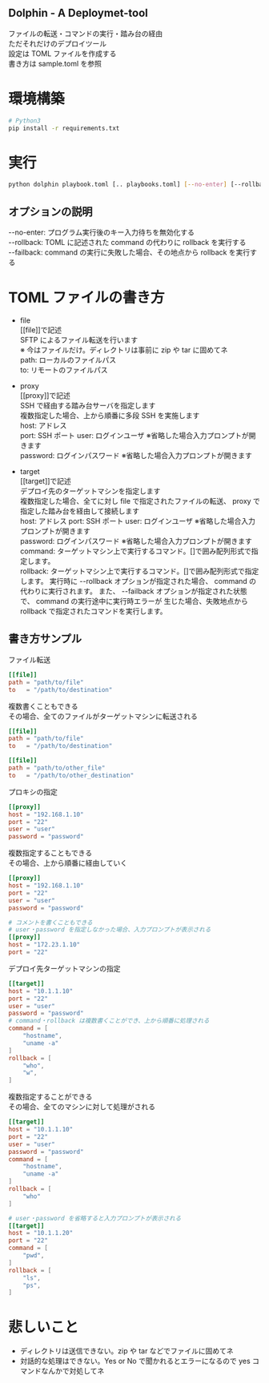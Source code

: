 Dolphin - A Deploymet-tool
---


ファイルの転送・コマンドの実行・踏み台の経由  
ただそれだけのデプロイツール  
設定は TOML ファイルを作成する  
書き方は sample.toml を参照  


# 環境構築
```sh
# Python3
pip install -r requirements.txt
```


# 実行
```sh
python dolphin playbook.toml [.. playbooks.toml] [--no-enter] [--rollback | --failback]
```


## オプションの説明
--no-enter: プログラム実行後のキー入力待ちを無効化する  
--rollback: TOML に記述された command の代わりに rollback を実行する  
--failback: command の実行に失敗した場合、その地点から rollback を実行する  


# TOML ファイルの書き方
- file  
[[file]]で記述  
SFTP によるファイル転送を行います  
※ 今はファイルだけ。ディレクトリは事前に zip や tar に固めてネ  
path: ローカルのファイルパス  
to: リモートのファイルパス  


- proxy  
[[proxy]]で記述  
SSH で経由する踏み台サーバを指定します  
複数指定した場合、上から順番に多段 SSH を実施します  
host: アドレス  
port: SSH ポート
user: ログインユーザ  ※省略した場合入力プロンプトが開きます  
password: ログインパスワード  ※省略した場合入力プロンプトが開きます  


- target  
[[target]]で記述  
デプロイ先のターゲットマシンを指定します  
複数指定した場合、全てに対し file で指定されたファイルの転送、
 proxy で指定した踏み台を経由して接続します  
host: アドレス
port: SSH ポート
user: ログインユーザ  ※省略した場合入力プロンプトが開きます  
password: ログインパスワード  ※省略した場合入力プロンプトが開きます  
command: ターゲットマシン上で実行するコマンド。[]で囲み配列形式で指定します。  
rollback: ターゲットマシン上で実行するコマンド。[]で囲み配列形式で指定します。
実行時に --rollback オプションが指定された場合、 command の代わりに実行されます。
また、 --failback オプションが指定された状態で、 command の実行途中に実行時エラーが
生じた場合、失敗地点から rollback で指定されたコマンドを実行します。  


## 書き方サンプル
ファイル転送  
```toml
[[file]]
path = "path/to/file"
to   = "/path/to/destination"
```

複数書くこともできる  
その場合、全てのファイルがターゲットマシンに転送される  
```toml
[[file]]
path = "path/to/file"
to   = "/path/to/destination"

[[file]]
path = "path/to/other_file"
to   = "/path/to/other_destination"
```

プロキシの指定  
```toml
[[proxy]]
host = "192.168.1.10"
port = "22"
user = "user"
password = "password"
```

複数指定することもできる  
その場合、上から順番に経由していく  
```toml
[[proxy]]
host = "192.168.1.10"
port = "22"
user = "user"
password = "password"

# コメントを書くこともできる
# user・password を指定しなかった場合、入力プロンプトが表示される
[[proxy]]
host = "172.23.1.10"
port = "22"
```

デプロイ先ターゲットマシンの指定  
```toml
[[target]]
host = "10.1.1.10"
port = "22"
user = "user"
password = "password"
# command・rollback は複数書くことができ、上から順番に処理される
command = [
    "hostname",
    "uname -a"
]
rollback = [
    "who",
    "w",
]
```

複数指定することができる  
その場合、全てのマシンに対して処理がされる  
```toml
[[target]]
host = "10.1.1.10"
port = "22"
user = "user"
password = "password"
command = [
    "hostname",
    "uname -a"
]
rollback = [
    "who"
]

# user・password を省略すると入力プロンプトが表示される
[[target]]
host = "10.1.1.20"
port = "22"
command = [
    "pwd",
]
rollback = [
    "ls",
    "ps",
]
```


# 悲しいこと
- ディレクトリは送信できない。zip や tar などでファイルに固めてネ  
- 対話的な処理はできない。Yes or No で聞かれるとエラーになるので yes コマンドなんかで対処してネ  


